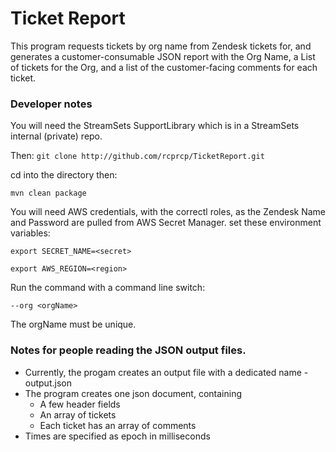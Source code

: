 # Ticket Report

This program requests tickets by org name from Zendesk tickets for, and generates a customer-consumable JSON report with the Org Name, a List of tickets for the Org, and a list of the customer-facing comments for each ticket.

### Developer notes 
You will need the StreamSets SupportLibrary which is in a StreamSets internal (private) repo.

Then: 
`git clone http://github.com/rcprcp/TicketReport.git`

cd into the directory then:

`mvn clean package`

You will need AWS credentials, with the correctl roles, as the Zendesk Name and Password are pulled from AWS Secret Manager.
set these environment variables:

`export SECRET_NAME=<secret>`

`export AWS_REGION=<region>`

Run the command with a command line switch:

`--org <orgName>`

The orgName must be unique. 

### Notes for people reading the JSON output files.
* Currently, the progam creates an output file with a dedicated name - output.json
* The program creates one json document, containing
    * A few header fields
    * An array of tickets 
    * Each ticket has an array of comments
* Times are specified as epoch in milliseconds
